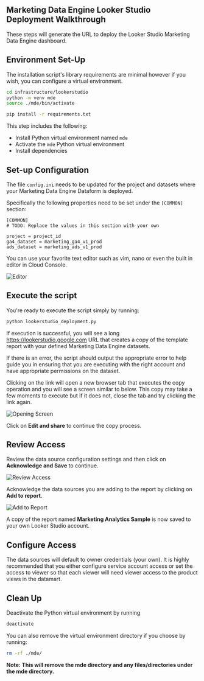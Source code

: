 ## Marketing Data Engine Looker Studio Deployment Walkthrough

These steps will generate the URL to deploy the Looker Studio Marketing Data Engine dashboard.

## Environment Set-Up

The installation script's library requirements are minimal however if you wish, you can configure a virtual environment.

```sh
cd infrastructure/lookerstudio
python -m venv mde
source ./mde/bin/activate

pip install -r requirements.txt
```

This step includes the following:
- Install Python virtual environment named `mde`
- Activate the `mde` Python virtual environment
- Install dependencies

## Set-up Configuration

The file `config.ini` needs to be updated for the project and datasets where your Marketing Data Engine Dataform is deployed.

Specifically the following properties need to be set under the `[COMMON]` section:

```
[COMMON]
# TODO: Replace the values in this section with your own

project = project_id
ga4_dataset = marketing_ga4_v1_prod
ads_dataset = marketing_ads_v1_prod
```

You can use your favorite text editor such as vim, nano or even the built in editor in Cloud Console.

![Editor](https://github.com/GoogleCloudPlatform/marketing-data-engine/raw/main/infrastructure/lookerstudio/images/editor.png)

## Execute the script

You're ready to execute the script simply by running:

```sh
python lookerstudio_deployment.py
```

If execution is successful, you will see a long https://lookerstudio.google.com URL that creates a copy of the template report with your defined Marketing Data Engine datasets.

If there is an error, the script should output the appropriate error to help guide you in ensuring that you are executing with the right account and have appropriate permissions on the dataset.

Clicking on the link will open a new browser tab that executes the copy operation and you will see a screen similar to below. This copy may take a few moments to execute but if it does not, close the tab and try clicking the link again.

![Opening Screen](https://github.com/GoogleCloudPlatform/marketing-data-engine/raw/main/infrastructure/lookerstudio/images/opening.png)

Click on **Edit and share** to continue the copy process.

## Review Access

Review the data source configuration settings and then click on **Acknowledge and Save** to continue.

![Review Access](https://github.com/GoogleCloudPlatform/marketing-data-engine/raw/main/infrastructure/lookerstudio/images/review_access.png)

Acknowledge the data sources you are adding to the report by clicking on **Add to report**.

![Add to Report](https://github.com/GoogleCloudPlatform/marketing-data-engine/raw/main/infrastructure/lookerstudio/images/add_to_report.png)

A copy of the report named **Marketing Analytics Sample** is now saved to your own Looker Studio account.

## Configure Access

The data sources will default to owner credentials (your own). It is highly recommended that you either configure service account access or set the access to viewer so that each viewer will need viewer access to the product views in the datamart.

## Clean Up

Deactivate the Python virtual environment by running

```sh
deactivate
```

You can also remove the virtual environment directory if you choose by running:

```sh
rm -rf ./mde/
```

**Note: This will remove the mde directory and any files/directories under the mde directory.**